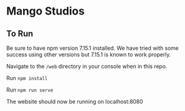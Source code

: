 # Mango Studios

## To Run

Be sure to have npm version 7.15.1 installed. We have tried with some success using other versions but 7.15.1 is known to work properly.

Navigate to the `/web` directory in your console when in this repo.

Run `npm install`

Run `npm run serve`

The website should now be running on localhost:8080